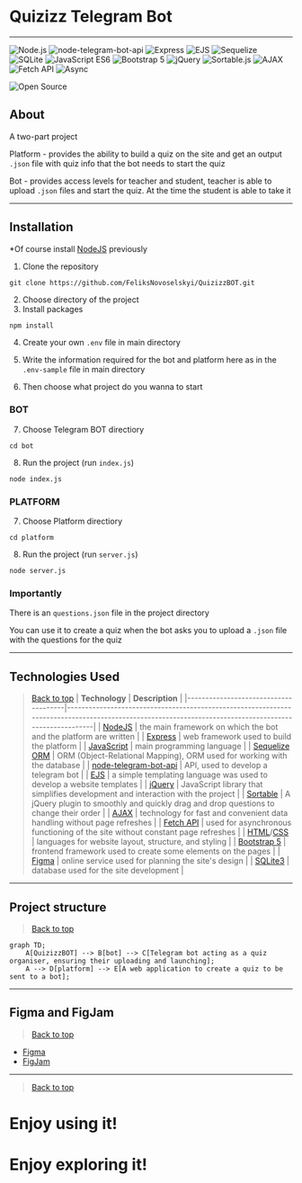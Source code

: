 # Quizizz Telegram Bot
---
![Node.js](https://img.shields.io/badge/Node.js-339933?style=for-the-badge&logo=nodedotjs&logoColor=white)
![node-telegram-bot-api](https://img.shields.io/badge/Node--Telegram--Bot--API-2CA5E0?style=for-the-badge&logo=telegram&logoColor=white)
![Express](https://img.shields.io/badge/Express.js-000000?style=for-the-badge&logo=express&logoColor=white)
![EJS](https://img.shields.io/badge/EJS-87C918?style=for-the-badge&logo=ejs&logoColor=white)
![Sequelize](https://img.shields.io/badge/Sequelize-52B0E7?style=for-the-badge&logo=sequelize&logoColor=white)
![SQLite](https://img.shields.io/badge/SQLite-003B57?style=for-the-badge&logo=sqlite&logoColor=white)
![JavaScript ES6](https://img.shields.io/badge/JavaScript-ES6-F7DF1E?style=for-the-badge&logo=javascript&logoColor=black)
![Bootstrap 5](https://img.shields.io/badge/Bootstrap%205-563D7C?style=for-the-badge&logo=bootstrap&logoColor=white)
![jQuery](https://img.shields.io/badge/jQuery-0769AD?style=for-the-badge&logo=jquery&logoColor=white)
![Sortable.js](https://img.shields.io/badge/Sortable.js-7E7E7E?style=for-the-badge&logo=javascript&logoColor=white)
![AJAX](https://img.shields.io/badge/AJAX-00A7E1?style=for-the-badge&logo=ajax&logoColor=white)
![Fetch API](https://img.shields.io/badge/Fetch%20API-Enabled-007acc?style=for-the-badge&logo=javascript)
![Async](https://img.shields.io/badge/Async-Enabled-007acc?style=for-the-badge&logo=javascript)


![Open Source](https://img.shields.io/badge/Open%20Source-%E2%9D%A4-red?style=for-the-badge)

## About
A two-part project

Platform - provides the ability to build a quiz on the site and get an output `.json` file with quiz info that the bot needs to start the quiz

Bot - provides access levels for teacher and student, teacher is able to upload `.json` files and start the quiz. At the time the student is able to take it

---
## Installation
*Of course install [NodeJS](https://nodejs.org/en) previously


1. Clone the repository
```
git clone https://github.com/FeliksNovoselskyi/QuizizzBOT.git
```
2. Choose directory of the project
3. Install packages
```
npm install
```
4. Create your own `.env` file in main directory

5. Write the information required for the bot and platform here as in the `.env-sample` file in main directory

6. Then choose what project do you wanna to start
### BOT
7. Choose Telegram BOT directiory
```
cd bot
```

8. Run the project (run `index.js`)
```
node index.js
```

### PLATFORM
7. Choose Platform directiory
```
cd platform
```

8. Run the project (run `server.js`)
```
node server.js
```

### Importantly
There is an `questions.json` file in the project directory

You can use it to create a quiz when the bot asks you to upload a `.json` file with the questions for the quiz

---
## Technologies Used
>[Back to top](#quizizz-telegram-bot)
| **Technology**                       | **Description**                                                                                                                                           |
|--------------------------------------|-------------------------------------------------------------------------------------------------------------------------------------------------------|
| [NodeJS](https://nodejs.org/uk)     | the main framework on which the bot and the platform are written                                                                                           |
| [Express](https://expressjs.com/)    | web framework used to build the platform                                                                                              |
| [JavaScript](https://developer.mozilla.org/en-US/docs/Web/JavaScript) | main programming language                                                                                                                    |
| [Sequelize ORM](https://sequelize.org/)     | ORM (Object-Relational Mapping), ORM used for working with the database                                                                             |
| [node-telegram-bot-api](https://www.npmjs.com/package/node-telegram-bot-api) | API, used to develop a telegram bot                                                                                                     |
| [EJS](https://ejs.co/)               | a simple templating language was used to develop a website templates                                                                                  |
| [jQuery](https://jquery.com/)        | JavaScript library that simplifies development and interaction with the project                                                                       |
| [Sortable](https://jqueryui.com/sortable/) | A jQuery plugin to smoothly and quickly drag and drop questions to change their order                                                            |
| [AJAX](https://api.jquery.com/category/ajax/) | technology for fast and convenient data handling without page refreshes                                                                        |
| [Fetch API](https://developer.mozilla.org/en-US/docs/Web/API/Fetch_API) | used for asynchronous functioning of the site without constant page refreshes                                                                       |
| [HTML](https://developer.mozilla.org/en-US/docs/Web/HTML)/[CSS](https://developer.mozilla.org/en-US/docs/Learn/CSS) | languages for website layout, structure, and styling                                                                                                   |
| [Bootstrap 5](https://getbootstrap.com/) | frontend framework used to create some elements on the pages                                                                      |
| [Figma](https://help.figma.com/hc/en-us) | online service used for planning the site's design                                                                                          |
| [SQLite3](https://www.sqlite.org/docs.html)  | database used for the site development                                                                                                      |


---
## Project structure
>[Back to top](#quizizz-telegram-bot)
```mermaid
graph TD;
    A[QuizizzBOT] --> B[bot] --> C[Telegram bot acting as a quiz organiser, ensuring their uploading and launching];
    A --> D[platform] --> E[A web application to create a quiz to be sent to a bot];
```

---
## Figma and FigJam
>[Back to top](#quizizz-telegram-bot)
* [Figma](https://www.figma.com/design/jMjdkaAEDIh5ONLtelxzi7/QuizizzBOT-Platform?node-id=0-1&t=Y2RKr0VkKNAYPncM-1)
* [FigJam](https://www.figma.com/board/AZD4TR2pNnDRlWKSJgVxKp/QuizizzBOT-Structure?node-id=0-1&t=FxYQlPNAcjUQaIe8-1)

---
>[Back to top](#quizizz-telegram-bot)
# Enjoy using it!
# Enjoy exploring it!